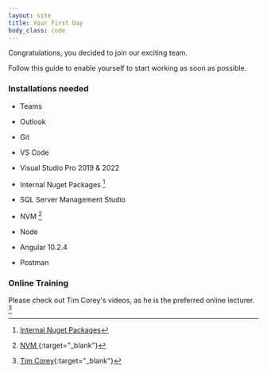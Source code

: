 ```yaml
---
layout: site
title: Your First Day
body_class: code
---
```


Congratulations, you decided to join our exciting team.

Follow this guide to enable yourself to start working as soon as possible.

### Installations needed

* Teams
	
* Outlook
	
* Git
	
* VS Code
	
* Visual Studio Pro 2019 & 2022

* Internal Nuget Packages [^1]
	
* SQL Server Management Studio
	
* NVM [^2]
	
* Node
	
* Angular 10.2.4 
	
* Postman

### Online Training

Please check out Tim Corey's videos, as he is the preferred online lecturer. [^3]

[^1]: [Internal Nuget Packages](https://senwes.visualstudio.com/Applications/_wiki/wikis/Applications.wiki/25/Internal-Nuget-Packages)
[^2]: [NVM ](https://www.freecodecamp.org/news/nvm-for-windows-how-to-download-and-install-node-version-manager-in-windows-10/){:target="_blank"}
[^3]: [Tim Corey](https://www.youtube.com/@IAmTimCorey/videos){:target="_blank"}
